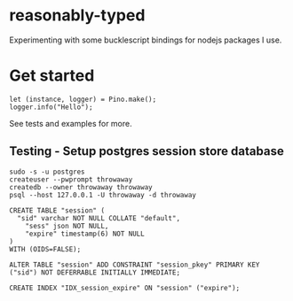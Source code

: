 # reasonably-typed

Experimenting with some bucklescript bindings for nodejs packages I use.

# Get started

```
let (instance, logger) = Pino.make();
logger.info("Hello");
```

See tests and examples for more.

## Testing - Setup postgres session store database

```
sudo -s -u postgres
createuser --pwprompt throwaway
createdb --owner throwaway throwaway
psql --host 127.0.0.1 -U throwaway -d throwaway

CREATE TABLE "session" (
  "sid" varchar NOT NULL COLLATE "default",
	"sess" json NOT NULL,
	"expire" timestamp(6) NOT NULL
)
WITH (OIDS=FALSE);

ALTER TABLE "session" ADD CONSTRAINT "session_pkey" PRIMARY KEY ("sid") NOT DEFERRABLE INITIALLY IMMEDIATE;

CREATE INDEX "IDX_session_expire" ON "session" ("expire");
```